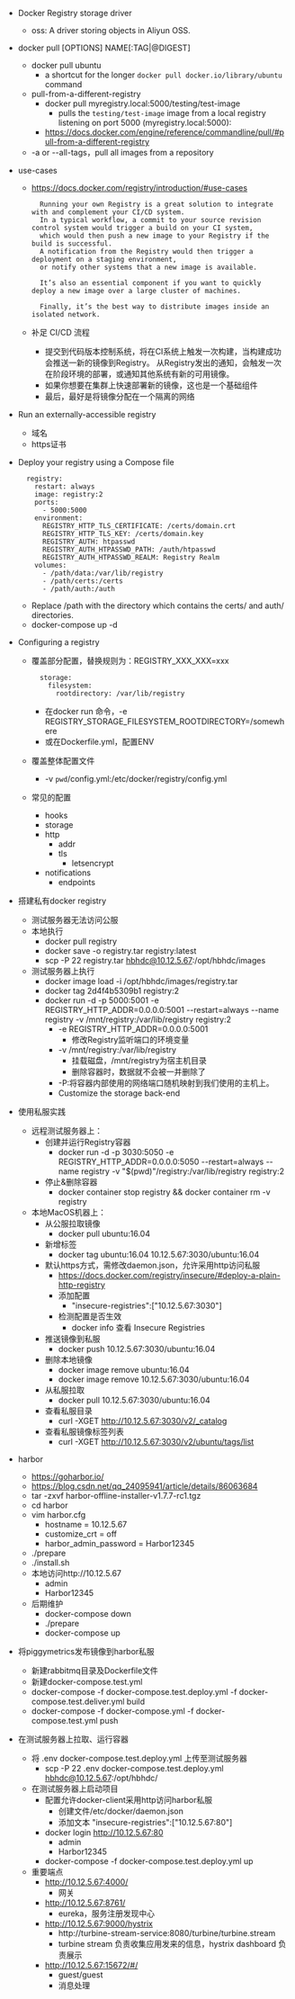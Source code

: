 
- Docker Registry storage driver
    - oss: A driver storing objects in Aliyun OSS.
    
- docker pull [OPTIONS] NAME[:TAG|@DIGEST]
    - docker pull ubuntu
        - a shortcut for the longer `docker pull docker.io/library/ubuntu` command
    - pull-from-a-different-registry
        - docker pull myregistry.local:5000/testing/test-image
            - pulls the `testing/test-image` image from a local registry listening on port 5000 (myregistry.local:5000):
        - https://docs.docker.com/engine/reference/commandline/pull/#pull-from-a-different-registry
    - -a or --all-tags，pull all images from a repository

- use-cases
    - https://docs.docker.com/registry/introduction/#use-cases
    
            Running your own Registry is a great solution to integrate with and complement your CI/CD system. 
            In a typical workflow, a commit to your source revision control system would trigger a build on your CI system, 
            which would then push a new image to your Registry if the build is successful. 
            A notification from the Registry would then trigger a deployment on a staging environment, 
            or notify other systems that a new image is available.
            
            It’s also an essential component if you want to quickly deploy a new image over a large cluster of machines.
            
            Finally, it’s the best way to distribute images inside an isolated network.     
            
    - 补足 CI/CD 流程
        - 提交到代码版本控制系统，将在CI系统上触发一次构建，当构建成功会推送一新的镜像到Registry。
            从Registry发出的通知，会触发一次在阶段环境的部署，或通知其他系统有新的可用镜像。
        - 如果你想要在集群上快速部署新的镜像，这也是一个基础组件
        - 最后，最好是将镜像分配在一个隔离的网络
    
- Run an externally-accessible registry
    - 域名
    - https证书
        
- Deploy your registry using a Compose file
    
        registry:
          restart: always
          image: registry:2
          ports:
            - 5000:5000
          environment:
            REGISTRY_HTTP_TLS_CERTIFICATE: /certs/domain.crt
            REGISTRY_HTTP_TLS_KEY: /certs/domain.key
            REGISTRY_AUTH: htpasswd
            REGISTRY_AUTH_HTPASSWD_PATH: /auth/htpasswd
            REGISTRY_AUTH_HTPASSWD_REALM: Registry Realm
          volumes:
            - /path/data:/var/lib/registry
            - /path/certs:/certs
            - /path/auth:/auth
    - Replace /path with the directory which contains the certs/ and auth/ directories.
    - docker-compose up -d
    
- Configuring a registry
    - 覆盖部分配置，替换规则为：REGISTRY_XXX_XXX=xxx
        
            storage:
              filesystem:
                rootdirectory: /var/lib/registry
                
        - 在docker run 命令，-e REGISTRY_STORAGE_FILESYSTEM_ROOTDIRECTORY=/somewhere
        - 或在Dockerfile.yml，配置ENV
    - 覆盖整体配置文件
        - -v `pwd`/config.yml:/etc/docker/registry/config.yml
    - 常见的配置
        - hooks
        - storage
        - http
            - addr
            - tls
                - letsencrypt
        - notifications
            - endpoints

- 搭建私有docker registry
    - 测试服务器无法访问公服
    - 本地执行
        - docker pull registry
        - docker save -o registry.tar registry:latest
        - scp -P 22 registry.tar hbhdc@10.12.5.67:/opt/hbhdc/images
    - 测试服务器上执行
        - docker image load -i /opt/hbhdc/images/registry.tar
        - docker tag 2d4f4b5309b1 registry:2
        - docker run -d -p 5000:5001 -e REGISTRY_HTTP_ADDR=0.0.0.0:5001 --restart=always --name registry -v /mnt/registry:/var/lib/registry registry:2
            - -e REGISTRY_HTTP_ADDR=0.0.0.0:5001
                - 修改Registry监听端口的环境变量
            - -v /mnt/registry:/var/lib/registry
                - 挂载磁盘，/mnt/registry为宿主机目录
                - 删除容器时，数据就不会被一并删除了
            - -P:将容器内部使用的网络端口随机映射到我们使用的主机上。
            - Customize the storage back-end
            
- 使用私服实践
    - 远程测试服务器上：
        - 创建并运行Registry容器
            - docker run -d -p 3030:5050 -e REGISTRY_HTTP_ADDR=0.0.0.0:5050 --restart=always --name registry -v "$(pwd)"/registry:/var/lib/registry registry:2
        - 停止&删除容器
            - docker container stop registry && docker container rm -v registry
    - 本地MacOS机器上：
        - 从公服拉取镜像
            - docker pull ubuntu:16.04
        - 新增标签
            - docker tag ubuntu:16.04 10.12.5.67:3030/ubuntu:16.04
        - 默认https方式，需修改daemon.json，允许采用http访问私服
            - https://docs.docker.com/registry/insecure/#deploy-a-plain-http-registry
            - 添加配置
                - "insecure-registries":["10.12.5.67:3030"]
            - 检测配置是否生效
                - docker info 查看 Insecure Registries
        - 推送镜像到私服
            - docker push 10.12.5.67:3030/ubuntu:16.04
        - 删除本地镜像
            - docker image remove ubuntu:16.04
            - docker image remove 10.12.5.67:3030/ubuntu:16.04
        - 从私服拉取
            - docker pull 10.12.5.67:3030/ubuntu:16.04
        - 查看私服目录
            - curl -XGET http://10.12.5.67:3030/v2/_catalog
        - 查看私服镜像标签列表
            - curl -XGET http://10.12.5.67:3030/v2/ubuntu/tags/list
            
- harbor
    - https://goharbor.io/
    - https://blog.csdn.net/qq_24095941/article/details/86063684
    - tar -zxvf harbor-offline-installer-v1.7.7-rc1.tgz
    - cd harbor
    - vim harbor.cfg
        - hostname = 10.12.5.67
        - customize_crt = off
        - harbor_admin_password = Harbor12345
    - ./prepare
    - ./install.sh
    - 本地访问http://10.12.5.67
        - admin
        - Harbor12345
    - 后期维护
        - docker-compose down
        - ./prepare
        - docker-compose up
        
- 将piggymetrics发布镜像到harbor私服
    - 新建rabbitmq目录及Dockerfile文件
    - 新建docker-compose.test.yml
    - docker-compose -f docker-compose.test.deploy.yml -f docker-compose.test.deliver.yml build
    - docker-compose -f docker-compose.yml -f docker-compose.test.yml push
    
- 在测试服务器上拉取、运行容器
    - 将 .env docker-compose.test.deploy.yml 上传至测试服务器
        - scp -P 22 .env docker-compose.test.deploy.yml hbhdc@10.12.5.67:/opt/hbhdc/
    - 在测试服务器上启动项目
        - 配置允许docker-client采用http访问harbor私服
            - 创建文件/etc/docker/daemon.json
            - 添加文本 "insecure-registries":["10.12.5.67:80"]
        - docker login http://10.12.5.67:80
            - admin
            - Harbor12345
        - docker-compose -f docker-compose.test.deploy.yml up
    - 重要端点
        - http://10.12.5.67:4000/
            - 网关
        - http://10.12.5.67:8761/
            - eureka，服务注册发现中心
        - http://10.12.5.67:9000/hystrix
            - http://turbine-stream-service:8080/turbine/turbine.stream
            - turbine stream 负责收集应用发来的信息，hystrix dashboard 负责展示
        - http://10.12.5.67:15672/#/
            - guest/guest
            - 消息处理